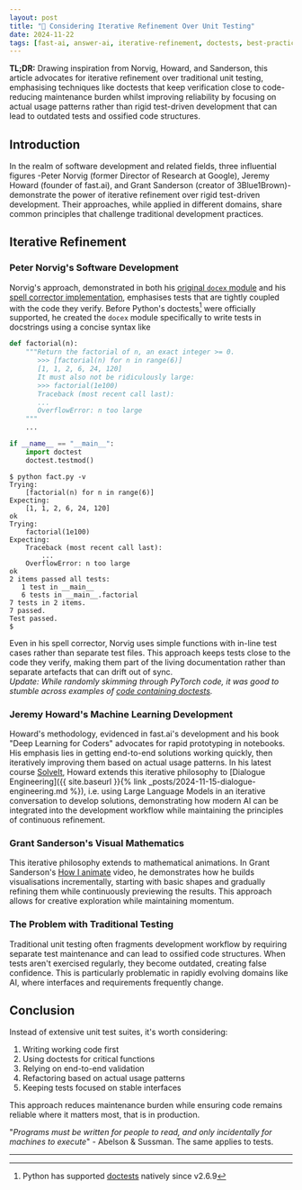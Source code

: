 ```yaml
---
layout: post
title: "🔄 Considering Iterative Refinement Over Unit Testing"
date: 2024-11-22
tags: [fast-ai, answer-ai, iterative-refinement, doctests, best-practices, llm, dialogue-engineering, code-quality]
---
```


**TL;DR:** Drawing inspiration from Norvig, Howard, and Sanderson, this article advocates for iterative refinement over traditional unit testing, emphasising techniques like doctests that keep verification close to code-reducing maintenance burden whilst improving reliability by focusing on actual usage patterns rather than rigid test-driven development that can lead to outdated tests and ossified code structures. 
<!--more-->

## Introduction
In the realm of software development and related fields, three influential figures -Peter Norvig (former Director of Research at Google), Jeremy Howard (founder of fast.ai), and Grant Sanderson (creator of 3Blue1Brown)- demonstrate the power of iterative refinement over rigid test-driven development. Their approaches, while applied in different domains, share common principles that challenge traditional development practices.

## Iterative Refinement
### Peter Norvig's Software Development
Norvig's approach, demonstrated in both his [original `docex` module](https://norvig.com/docex.html) and his [spell corrector implementation](https://norvig.com/spell-correct.html), emphasises tests that are tightly coupled with the code they verify. Before Python's doctests[^1] were officially supported, he created the `docex` module specifically to write tests in docstrings using a concise syntax like 
```python
def factorial(n):
    """Return the factorial of n, an exact integer >= 0.
       >>> [factorial(n) for n in range(6)]
       [1, 1, 2, 6, 24, 120]
       It must also not be ridiculously large:
       >>> factorial(1e100)
       Traceback (most recent call last):
       ...
       OverflowError: n too large
    """
    ...

if __name__ == "__main__":
    import doctest
    doctest.testmod()
```

```console
$ python fact.py -v
Trying:
    [factorial(n) for n in range(6)]
Expecting:
    [1, 1, 2, 6, 24, 120]
ok
Trying:
    factorial(1e100)
Expecting:
    Traceback (most recent call last):
        ...
    OverflowError: n too large
ok
2 items passed all tests:
   1 test in __main__
   6 tests in __main__.factorial
7 tests in 2 items.
7 passed.
Test passed.
$
```
Even in his spell corrector, Norvig uses simple functions with in-line test cases rather than separate test files. This approach keeps tests close to the code they verify, making them part of the living documentation rather than separate artefacts that can drift out of sync.  
_Update: While randomly skimming through PyTorch code, it was good to stumble across examples of [code containing doctests](https://github.com/pytorch/pytorch/blob/main/torch/autograd/grad_mode.py)._  

### Jeremy Howard's Machine Learning Development
Howard's methodology, evidenced in fast.ai's development and his book "Deep Learning for Coders" advocates for rapid prototyping in notebooks. His emphasis lies in getting end-to-end solutions working quickly, then iteratively improving them based on actual usage patterns. In his latest course [SolveIt](https://solveit.fast.ai/), Howard extends this iterative philosophy to [Dialogue Engineering]({{ site.baseurl }}{% link _posts/2024-11-15-dialogue-engineering.md %}), i.e. using Large Language Models in an iterative conversation to develop solutions, demonstrating how modern AI can be integrated into the development workflow while maintaining the principles of continuous refinement.

### Grant Sanderson's Visual Mathematics
This iterative philosophy extends to mathematical animations. In Grant Sanderson's [How I animate](https://www.youtube.com/watch?v=rbu7Zu5X1zI) video, he demonstrates how he builds visualisations incrementally, starting with basic shapes and gradually refining them while continuously previewing the results. This approach allows for creative exploration while maintaining momentum.

### The Problem with Traditional Testing
Traditional unit testing often fragments development workflow by requiring separate test maintenance and can lead to ossified code structures. When tests aren't exercised regularly, they become outdated, creating false confidence. This is particularly problematic in rapidly evolving domains like AI, where interfaces and requirements frequently change.

## Conclusion
Instead of extensive unit test suites, it's worth considering:
1. Writing working code first
2. Using doctests for critical functions
3. Relying on end-to-end validation
4. Refactoring based on actual usage patterns
5. Keeping tests focused on stable interfaces

This approach reduces maintenance burden while ensuring code remains reliable where it matters most, that is in production.

"_Programs must be written for people to read, and only incidentally for machines to execute_" - Abelson & Sussman. The same applies to tests.

---
[^1]: Python has supported [doctests](https://docs.python.org/3/library/doctest.html) natively since v2.6.9
